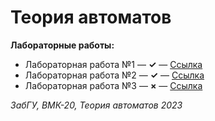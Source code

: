 # Теория автоматов

**Лабораторные работы:**
+ Лабораторная работа №1 — **✓** — [Ссылка](lab_01/)  
+ Лабораторная работа №2 — **✓** — [Ссылка](lab_02/)  
+ Лабораторная работа №3 — **×** — [Ссылка](lab_03/)  

*ЗабГУ, ВМК-20, Теория автоматов 2023*
